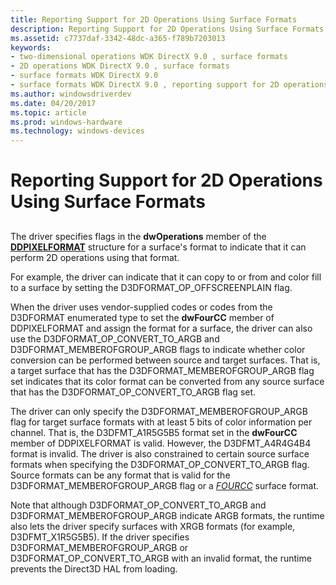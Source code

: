 ```yaml
---
title: Reporting Support for 2D Operations Using Surface Formats
description: Reporting Support for 2D Operations Using Surface Formats
ms.assetid: c7737daf-3342-48dc-a365-f789b7203013
keywords:
- two-dimensional operations WDK DirectX 9.0 , surface formats
- 2D operations WDK DirectX 9.0 , surface formats
- surface formats WDK DirectX 9.0
- surface formats WDK DirectX 9.0 , reporting support for 2D operations
ms.author: windowsdriverdev
ms.date: 04/20/2017
ms.topic: article
ms.prod: windows-hardware
ms.technology: windows-devices
---
```


# Reporting Support for 2D Operations Using Surface Formats


## <span id="ddk_reporting_support_for_2d_operations_using_surface_formats_gg"></span><span id="DDK_REPORTING_SUPPORT_FOR_2D_OPERATIONS_USING_SURFACE_FORMATS_GG"></span>


The driver specifies flags in the **dwOperations** member of the [**DDPIXELFORMAT**](https://msdn.microsoft.com/library/windows/hardware/ff550274) structure for a surface's format to indicate that it can perform 2D operations using that format.

For example, the driver can indicate that it can copy to or from and color fill to a surface by setting the D3DFORMAT\_OP\_OFFSCREENPLAIN flag.

When the driver uses vendor-supplied codes or codes from the D3DFORMAT enumerated type to set the **dwFourCC** member of DDPIXELFORMAT and assign the format for a surface, the driver can also use the D3DFORMAT\_OP\_CONVERT\_TO\_ARGB and D3DFORMAT\_MEMBEROFGROUP\_ARGB flags to indicate whether color conversion can be performed between source and target surfaces. That is, a target surface that has the D3DFORMAT\_MEMBEROFGROUP\_ARGB flag set indicates that its color format can be converted from any source surface that has the D3DFORMAT\_OP\_CONVERT\_TO\_ARGB flag set.

The driver can only specify the D3DFORMAT\_MEMBEROFGROUP\_ARGB flag for target surface formats with at least 5 bits of color information per channel. That is, the D3DFMT\_A1R5G5B5 format set in the **dwFourCC** member of DDPIXELFORMAT is valid. However, the D3DFMT\_A4R4G4B4 format is invalid. The driver is also constrained to certain source surface formats when specifying the D3DFORMAT\_OP\_CONVERT\_TO\_ARGB flag. Source formats can be any format that is valid for the D3DFORMAT\_MEMBEROFGROUP\_ARGB flag or a [*FOURCC*](https://msdn.microsoft.com/library/windows/hardware/ff556280#wdkgloss-fourcc) surface format.

Note that although D3DFORMAT\_OP\_CONVERT\_TO\_ARGB and D3DFORMAT\_MEMBEROFGROUP\_ARGB indicate ARGB formats, the runtime also lets the driver specify surfaces with XRGB formats (for example, D3DFMT\_X1R5G5B5). If the driver specifies D3DFORMAT\_MEMBEROFGROUP\_ARGB or D3DFORMAT\_OP\_CONVERT\_TO\_ARGB with an invalid format, the runtime prevents the Direct3D HAL from loading.

 

 





